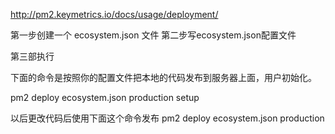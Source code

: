http://pm2.keymetrics.io/docs/usage/deployment/

第一步创建一个
ecosystem.json 文件
第二步写ecosystem.json配置文件

第三部执行

下面的命令是按照你的配置文件把本地的代码发布到服务器上面，用户初始化。

pm2 deploy ecosystem.json production setup

以后更改代码后使用下面这个命令发布
pm2 deploy ecosystem.json production

